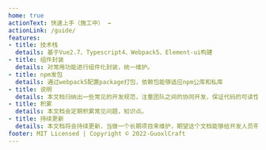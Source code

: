 ```yaml
---
home: true
actionText: 快速上手（施工中） →
actionLink: /guide/
features:
- title: 技术栈
  details: 基于Vue2.7、Typescript4、Webpack5、Element-ui构建
- title: 组件封装
  details: 对常用功能进行组件化封装，统一维护。
- title: npm发包
  details: 通过webpack5配置package打包，依赖包能够适应npm公库和私库
- title: 说明
  details: 本文档归纳出一些常见的开发规范，注重团队之间的协同开发，保证代码的可读性。
- title: 积累
  details: 本文档会定期积累常见问题，知识点。
- title: 持续更新
  details: 本文档将会持续更新，当做一个长期项目来维护，期望这个文档能够给开发人员带来帮助。
footer: MIT Licensed | Copyright © 2022-GuoxlCraft
---
```

